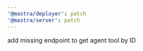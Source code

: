 ```yaml
---
'@mastra/deployer': patch
'@mastra/server': patch
---
```


add missing endpoint to get agent tool by ID
